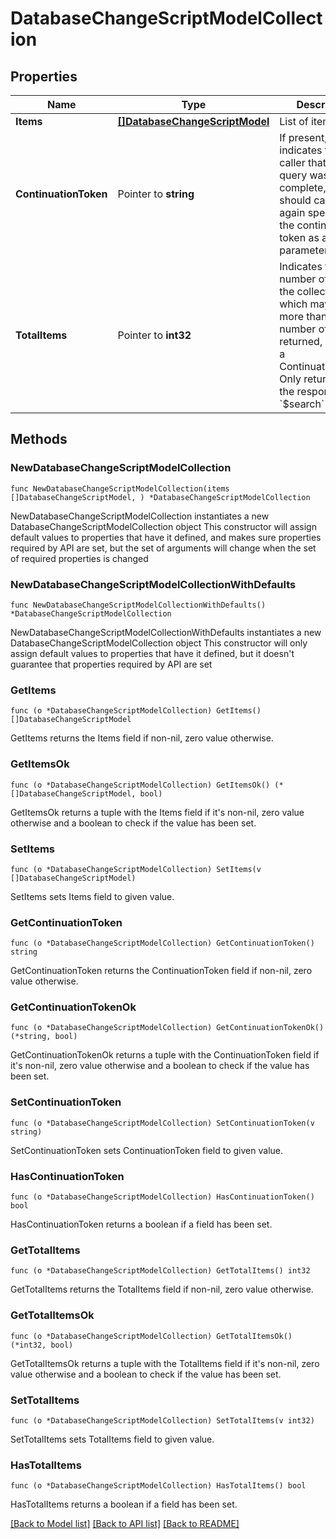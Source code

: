 # DatabaseChangeScriptModelCollection

## Properties

Name | Type | Description | Notes
------------ | ------------- | ------------- | -------------
**Items** | [**[]DatabaseChangeScriptModel**](DatabaseChangeScriptModel.md) | List of items. | 
**ContinuationToken** | Pointer to **string** | If present, indicates to the caller that the query was not complete, and they should call the API again specifying the continuation token as a query parameter. | [optional] 
**TotalItems** | Pointer to **int32** | Indicates the total number of items in the collection, which may be more than the number of Items returned, if there is a ContinuationToken.  Only returned in the response to &#x60;$search&#x60; APIs. | [optional] 

## Methods

### NewDatabaseChangeScriptModelCollection

`func NewDatabaseChangeScriptModelCollection(items []DatabaseChangeScriptModel, ) *DatabaseChangeScriptModelCollection`

NewDatabaseChangeScriptModelCollection instantiates a new DatabaseChangeScriptModelCollection object
This constructor will assign default values to properties that have it defined,
and makes sure properties required by API are set, but the set of arguments
will change when the set of required properties is changed

### NewDatabaseChangeScriptModelCollectionWithDefaults

`func NewDatabaseChangeScriptModelCollectionWithDefaults() *DatabaseChangeScriptModelCollection`

NewDatabaseChangeScriptModelCollectionWithDefaults instantiates a new DatabaseChangeScriptModelCollection object
This constructor will only assign default values to properties that have it defined,
but it doesn't guarantee that properties required by API are set

### GetItems

`func (o *DatabaseChangeScriptModelCollection) GetItems() []DatabaseChangeScriptModel`

GetItems returns the Items field if non-nil, zero value otherwise.

### GetItemsOk

`func (o *DatabaseChangeScriptModelCollection) GetItemsOk() (*[]DatabaseChangeScriptModel, bool)`

GetItemsOk returns a tuple with the Items field if it's non-nil, zero value otherwise
and a boolean to check if the value has been set.

### SetItems

`func (o *DatabaseChangeScriptModelCollection) SetItems(v []DatabaseChangeScriptModel)`

SetItems sets Items field to given value.


### GetContinuationToken

`func (o *DatabaseChangeScriptModelCollection) GetContinuationToken() string`

GetContinuationToken returns the ContinuationToken field if non-nil, zero value otherwise.

### GetContinuationTokenOk

`func (o *DatabaseChangeScriptModelCollection) GetContinuationTokenOk() (*string, bool)`

GetContinuationTokenOk returns a tuple with the ContinuationToken field if it's non-nil, zero value otherwise
and a boolean to check if the value has been set.

### SetContinuationToken

`func (o *DatabaseChangeScriptModelCollection) SetContinuationToken(v string)`

SetContinuationToken sets ContinuationToken field to given value.

### HasContinuationToken

`func (o *DatabaseChangeScriptModelCollection) HasContinuationToken() bool`

HasContinuationToken returns a boolean if a field has been set.

### GetTotalItems

`func (o *DatabaseChangeScriptModelCollection) GetTotalItems() int32`

GetTotalItems returns the TotalItems field if non-nil, zero value otherwise.

### GetTotalItemsOk

`func (o *DatabaseChangeScriptModelCollection) GetTotalItemsOk() (*int32, bool)`

GetTotalItemsOk returns a tuple with the TotalItems field if it's non-nil, zero value otherwise
and a boolean to check if the value has been set.

### SetTotalItems

`func (o *DatabaseChangeScriptModelCollection) SetTotalItems(v int32)`

SetTotalItems sets TotalItems field to given value.

### HasTotalItems

`func (o *DatabaseChangeScriptModelCollection) HasTotalItems() bool`

HasTotalItems returns a boolean if a field has been set.


[[Back to Model list]](../README.md#documentation-for-models) [[Back to API list]](../README.md#documentation-for-api-endpoints) [[Back to README]](../README.md)


